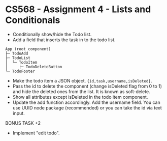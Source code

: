 # CS568 - Assignment 4 - Lists and Conditionals
- Conditionally show/hide the Todo list.
- Add a field that inserts the task in to the todo list.

```
App (root component)
├─ TodoAdd
├─ TodoList
│  └─ TodoItem
│     ├─ TodoDeleteButton
└─ TodoFooter
```

- Make the todo item a JSON object. `{id,task,username,isDeleted}`. 
- Pass the id to delete the component (change isDeleted flag from 0 to 1) and hide the deleted ones from the list. It is known as soft-delete.
- Show all attributes except isDeleted in the todo item component.
- Update the add function accordingly. Add the username field. You can use UUID node package (recommended) or you can take the id via text input.

BONUS TASK +2
- Implement "edit todo". 
